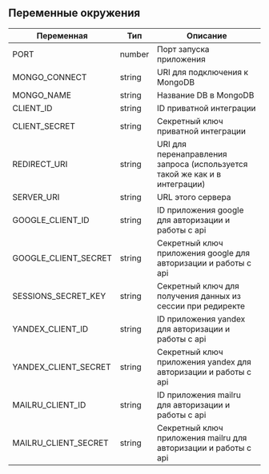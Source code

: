 ## Переменные окружения

| Переменная           | Тип    | Описание                                                                       |
|----------------------|--------|--------------------------------------------------------------------------------|
| PORT                 | number | Порт запуска приложения                                                        |
| MONGO_CONNECT        | string | URI для подключения к MongoDB                                                  |
| MONGO_NAME           | string | Название DB в MongoDB                                                          |
| CLIENT_ID            | string | ID приватной интеграции                                                        |
| CLIENT_SECRET        | string | Секретный ключ приватной интеграции                                            |
| REDIRECT_URI         | string | URI для перенаправления запроса (используется такой же как и в интеграции)     |
| SERVER_URI           | string | URL этого сервера                                                              |
| GOOGLE_CLIENT_ID     | string | ID приложения google для авторизации и работы с api                            |
| GOOGLE_CLIENT_SECRET | string | Секретный ключ приложения google для авторизации и работы с api                |
| SESSIONS_SECRET_KEY  | string | Секретный ключ для получения данных из сессии при редиректе                    |
| YANDEX_CLIENT_ID     | string | ID приложения yandex для авторизации и работы с api                            |
| YANDEX_CLIENT_SECRET | string | Секретный ключ приложения yandex для авторизации и работы с api                |
| MAILRU_CLIENT_ID     | string | ID приложения mailru для авторизации и работы с api                            |
| MAILRU_CLIENT_SECRET | string | Секретный ключ приложения mailru для авторизации и работы с api                |
